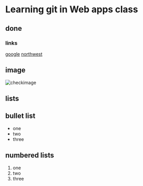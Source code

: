 # Learning git in Web apps class
## done
### links
[google](google.com)
[northwest](https://nwmissouri.edu/)
## image
![checkimage](https://www.wikipedia.org/portal/wikipedia.org/assets/img/Wikipedia-logo-v2.png)

## lists
## bullet list
- one 
- two
- three 
## numbered lists
1. one 
2. two
3. three

